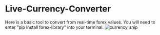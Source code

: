 # Live-Currency-Converter
Here is a basic tool to convert from real-time forex values. 
You will need to enter "pip install forex-library" into your terminal.
![currency_snip](https://user-images.githubusercontent.com/33492534/142279339-00d61dcf-f628-4848-ba8e-4ecb29a367e7.JPG)


